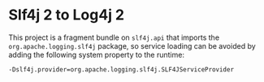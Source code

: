  # Slf4j 2 to Log4j 2
 
 This project is a fragment bundle on `slf4j.api` that imports
 the `org.apache.logging.slf4j` package, so service loading can be avoided
 by adding the following system property to the runtime:
 
 
 ```
-Dslf4j.provider=org.apache.logging.slf4j.SLF4JServiceProvider
```
